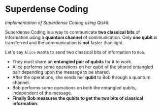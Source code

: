 # Superdense Coding

_Implementation of Superdense Coding using Qiskit._

Superdense Coding is a way to communicate **two classical bits** of information using a **quantum channel** of communication. Only **one qubit** is transferred and the communication is **not** faster than light.

Let's say ```Alice``` wants to send two classical bits of information to ```Bob```.
- They must share an **entangled pair of qubits** for it to work. 
- Alice performs some operations on her qubit of the shared entangled pair depending upon the message to be shared. 
- After the operations, she sends her **qubit** to Bob through a quantum channel.
- Bob performs some operations on both the entangled qubits, independent of the message.
- **Finally Bob measures the qubits to get the two bits of classical information**.
